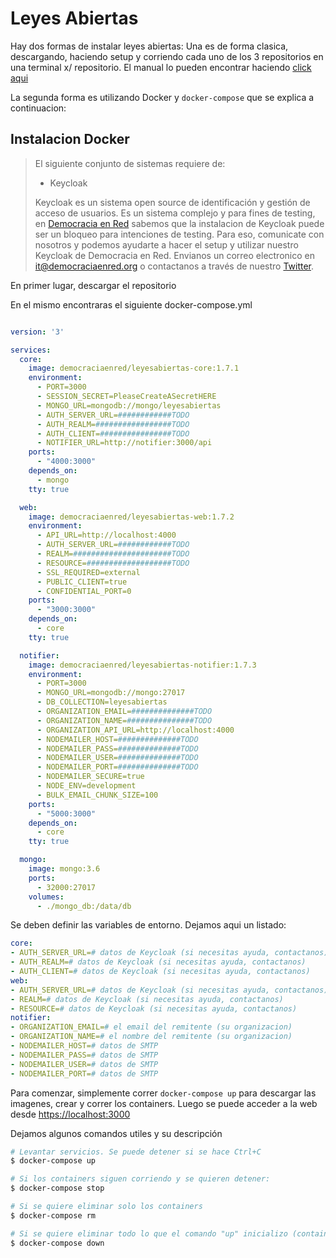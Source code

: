# Leyes Abiertas 



Hay dos formas de instalar leyes abiertas: Una es de forma clasica, descargando, haciendo setup y corriendo cada uno de los 3 repositorios en una terminal x/ repositorio. El manual lo pueden encontrar haciendo [click aqui](/instalacion-clasica.md)

La segunda forma es utilizando Docker y `docker-compose` que se explica a continuacion:

## Instalacion Docker

> El siguiente conjunto de sistemas requiere de:
> - Keycloak
> 
> Keycloak es un sistema open source de identificación y gestión de acceso de usuarios. Es un sistema complejo y para fines de testing, en [Democracia en Red](https://democraciaenred.org) sabemos que la instalacion de Keycloak puede ser un bloqueo para intenciones de testing. Para eso, comunicate con nosotros y podemos ayudarte a hacer el setup y utilizar nuestro Keycloak de Democracia en Red. Envianos un correo electronico en [it@democraciaenred.org](mailto:it@democraciaenred.org) o contactanos a través de nuestro [Twitter](https://twitter.com/fundacionDER).

En primer lugar, descargar el repositorio

En el mismo encontraras el siguiente docker-compose.yml

```yaml

version: '3'

services:
  core:
    image: democraciaenred/leyesabiertas-core:1.7.1
    environment:
      - PORT=3000
      - SESSION_SECRET=PleaseCreateASecretHERE
      - MONGO_URL=mongodb://mongo/leyesabiertas
      - AUTH_SERVER_URL=############TODO
      - AUTH_REALM=#################TODO
      - AUTH_CLIENT=################TODO
      - NOTIFIER_URL=http://notifier:3000/api
    ports:
      - "4000:3000"
    depends_on:
      - mongo
    tty: true

  web:
    image: democraciaenred/leyesabiertas-web:1.7.2
    environment:
      - API_URL=http://localhost:4000
      - AUTH_SERVER_URL=############TODO
      - REALM=######################TODO
      - RESOURCE=###################TODO
      - SSL_REQUIRED=external
      - PUBLIC_CLIENT=true
      - CONFIDENTIAL_PORT=0
    ports:
      - "3000:3000"
    depends_on:
      - core
    tty: true

  notifier:
    image: democraciaenred/leyesabiertas-notifier:1.7.3
    environment:
      - PORT=3000
      - MONGO_URL=mongodb://mongo:27017
      - DB_COLLECTION=leyesabiertas
      - ORGANIZATION_EMAIL=##############TODO
      - ORGANIZATION_NAME=###############TODO
      - ORGANIZATION_API_URL=http://localhost:4000
      - NODEMAILER_HOST=##############TODO
      - NODEMAILER_PASS=##############TODO
      - NODEMAILER_USER=##############TODO
      - NODEMAILER_PORT=##############TODO
      - NODEMAILER_SECURE=true
      - NODE_ENV=development
      - BULK_EMAIL_CHUNK_SIZE=100
    ports:
      - "5000:3000"
    depends_on:
      - core
    tty: true

  mongo:
    image: mongo:3.6
    ports:
      - 32000:27017
    volumes:
      - ./mongo_db:/data/db
```

Se deben definir las variables de entorno. Dejamos aqui un listado:

```yaml
core:
- AUTH_SERVER_URL=# datos de Keycloak (si necesitas ayuda, contactanos)
- AUTH_REALM=# datos de Keycloak (si necesitas ayuda, contactanos)
- AUTH_CLIENT=# datos de Keycloak (si necesitas ayuda, contactanos)
web:
- AUTH_SERVER_URL=# datos de Keycloak (si necesitas ayuda, contactanos)
- REALM=# datos de Keycloak (si necesitas ayuda, contactanos)
- RESOURCE=# datos de Keycloak (si necesitas ayuda, contactanos)
notifier:
- ORGANIZATION_EMAIL=# el email del remitente (su organizacion)
- ORGANIZATION_NAME=# el nombre del remitente (su organizacion)
- NODEMAILER_HOST=# datos de SMTP
- NODEMAILER_PASS=# datos de SMTP
- NODEMAILER_USER=# datos de SMTP
- NODEMAILER_PORT=# datos de SMTP

```
Para comenzar, simplemente correr `docker-compose up` para descargar las imagenes, crear y correr los containers. Luego se puede acceder a la web desde [https://localhost:3000](https://localhost:3000)


Dejamos algunos comandos utiles y su descripción

```bash
# Levantar servicios. Se puede detener si se hace Ctrl+C
$ docker-compose up

# Si los containers siguen corriendo y se quieren detener:
$ docker-compose stop

# Si se quiere eliminar solo los containers
$ docker-compose rm

# Si se quiere eliminar todo lo que el comando "up" inicializo (containers, volumenes, imagenes, etc)
$ docker-compose down
```
